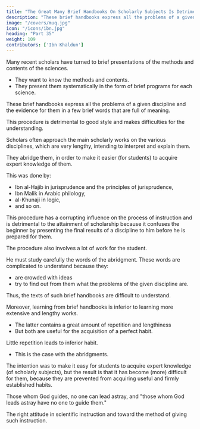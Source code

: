 ```yaml
---
title: "The Great Many Brief Handbooks On Scholarly Subjects Is Detrimental To Instruction"
description: "These brief handbooks express all the problems of a given discipline and the evidence for them in a few brief words that are full of meaning"
image: "/covers/muq.jpg"
icon: "/icons/ibn.jpg"
heading: "Part 35"
weight: 109
contributors: ['Ibn Khaldun']
---
```




Many recent scholars have turned to brief presentations of the methods and contents of the sciences. 
- They want to know the methods and contents.
- They present them systematically in the form of brief programs for each science.

These brief handbooks express all the problems of a given discipline and the evidence for them in a few brief words that are full of meaning.

This procedure is detrimental to good style and makes difficulties for the understanding.

Scholars often approach the main scholarly works on the various disciplines, which are very lengthy, intending to interpret and explain them. 

They abridge them, in order to make it easier (for students) to acquire expert knowledge of them. 

This was done by:
- Ibn al-Hajib in jurisprudence and the principles of jurisprudence,
- Ibn Malik in Arabic philology, 
- al-Khunaji in logic,
- and so on. 

This procedure has a corrupting influence on the process of instruction and is detrimental to the attainment of scholarship because it confuses the beginner by presenting the final results of a discipline to him before he is prepared for them.

<!-- This is a bad method of instruction, as will be mentioned.1146 -->

The procedure also involves a lot of work for the student. 

He must study carefully the words of the abridgment. These words are complicated to understand because they:
- are crowded with ideas
- try to find out from them what the problems of the given discipline are. 

Thus, the texts of such brief handbooks are difficult to understand. 
<!-- A good deal of time must be spent on (the attempt to) understand them. -->

Moreover, learning from brief handbooks <!-- , (even) when (such instruction) is at its best and is not accompanied by any flaw,  --> is inferior to learning more extensive and lengthy works.
<!-- the habits resulting from (the study of)  
after all these (difficulties), the (scholarly) habit that results from receiving instruction -->
- The latter contains a great amount of repetition and lengthiness
- But both are useful for the acquisition of a perfect habit.


Little repetition leads to inferior habit.
- This is the case with the abridgments.

The intention was to make it easy for students to acquire expert knowledge (of scholarly subjects), but the result is that it has become (more) difficult for them, because they are prevented from acquiring useful and firmly established habits.

Those whom God guides, no one can lead astray, and "those whom God leads astray have no one to guide them." 

The right attitude in scientific instruction and toward the method of giving such instruction. 

